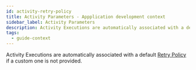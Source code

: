 ```yaml
---
id: activity-retry-policy
title: Activity Parameters - Appplication development context
sidebar_label: Activity Parameters
description: Activity Executions are automatically associated with a default Retry Policy if a custom one is not provided.
tags:
  - guide-context
---
```


Activity Executions are automatically associated with a default [Retry Policy](/concepts/what-is-a-retry-policy) if a custom one is not provided.
